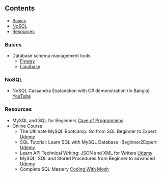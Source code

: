 ## Contents

* [Basics](#basics)
* [NoSQL](#nosql)
* [Resources](#resources)


### Basics

* Database schema management tools
  * [Flyway](https://flywaydb.org/)
  * [Liquibase](https://www.liquibase.org/)

### NoSQL

* NoSQL Cassandra Explanation with C# demonstration (In Bangla) [YouTube](https://youtu.be/-wyB1LLbHfc)

### Resources

* MySQL and SQL for Beginners [Cave of Programming](https://courses.caveofprogramming.com/p/mysql-and-sql-for-beginners)
* Online Course
  * The Ultimate MySQL Bootcamp: Go from SQL Beginner to Expert [Udemy](https://www.udemy.com/course/the-ultimate-mysql-bootcamp-go-from-sql-beginner-to-expert/)
  * SQL Tutorial: Learn SQL with MySQL Database -Beginner2Expert [Udemy](https://www.udemy.com/course/sql-tutorial-learn-sql-with-mysql-database-beginner2expert/)
  * Learn API Technical Writing: JSON and XML for Writers [Udemy](https://www.udemy.com/course/api-documentation-1-json-and-xml/)
  * MySQL, SQL and Stored Procedures from Beginner to advanced [Udemy](https://www.udemy.com/course/mysql-and-sql-from-beginner-to-advanced/)
  * Complete SQL Mastery [Coding With Mosh](https://codewithmosh.com/p/complete-sql-mastery)
